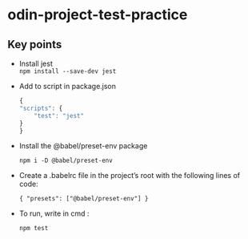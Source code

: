# odin-project-test-practice

## Key points

- Install jest  
  `npm install --save-dev jest`

- Add to script in package.json

  ```js
  {
  "scripts": {
      "test": "jest"
  }
  }
  ```

- Install the @babel/preset-env package

  `npm i -D @babel/preset-env`

- Create a .babelrc file in the project’s root with the following lines of code:

  `{ "presets": ["@babel/preset-env"] }`

- To run, write in cmd :

  `npm test`
